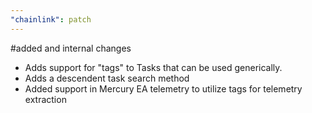 ```yaml
---
"chainlink": patch
---
```

#added and internal changes 
* Adds support for "tags" to Tasks that can be used generically. 
* Adds a descendent task search method 
* Added support in Mercury EA telemetry to utilize tags for telemetry extraction 
